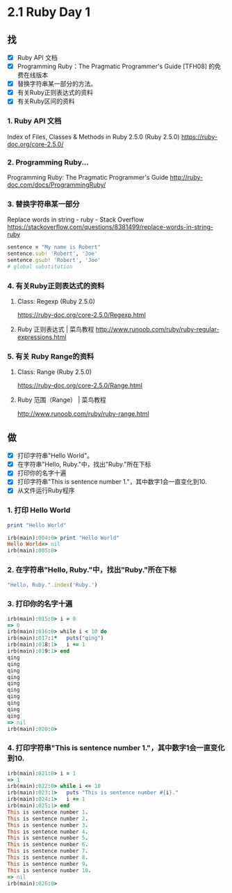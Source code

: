 # 2.1 Ruby Day 1



## 找

- [x] Ruby API 文档
- [x] Programming Ruby：The Pragmatic Programmer's Guide [TFH08] 的免费在线版本
- [x] 替换字符串某一部分的方法。
- [x] 有关Ruby正则表达式的资料
- [x] 有关Ruby区间的资料

### 1. Ruby API 文档

Index of Files, Classes & Methods in Ruby 2.5.0 (Ruby 2.5.0)
https://ruby-doc.org/core-2.5.0/

### 2. Programming Ruby...

Programming Ruby: The Pragmatic Programmer's Guide
http://ruby-doc.com/docs/ProgrammingRuby/

### 3. 替换字符串某一部分

Replace words in string - ruby - Stack Overflow
https://stackoverflow.com/questions/8381499/replace-words-in-string-ruby

```ruby
sentence = "My name is Robert"
sentence.sub! 'Robert', 'Joe'
sentence.gsub! 'Robert', 'Joe'
# global substitution
```

### 4. 有关Ruby正则表达式的资料

1. Class: Regexp (Ruby 2.5.0)

   https://ruby-doc.org/core-2.5.0/Regexp.html

2. Ruby 正则表达式 | 菜鸟教程
   http://www.runoob.com/ruby/ruby-regular-expressions.html

### 5. 有关 Ruby Range的资料

1. Class: Range (Ruby 2.5.0)

   https://ruby-doc.org/core-2.5.0/Range.html

2. Ruby 范围（Range） | 菜鸟教程

   http://www.runoob.com/ruby/ruby-range.html

## 做

- [x] 打印字符串"Hello World"。
- [x] 在字符串"Hello, Ruby."中，找出"Ruby."所在下标
- [x] 打印你的名字十遍
- [x] 打印字符串"This is sentence number 1."，其中数字1会一直变化到10.
- [x] 从文件运行Ruby程序

### 1. 打印 Hello World

```Ruby
print "Hello World"
```

```Ruby
irb(main):004:0> print "Hello World"
Hello World=> nil
irb(main):005:0> 
```

### 2. 在字符串"Hello, Ruby."中，找出"Ruby."所在下标

```Ruby
"Hello, Ruby.".index('Ruby.')
```

### 3. 打印你的名字十遍

```ruby
irb(main):015:0> i = 0
=> 0
irb(main):016:0> while i < 10 do
irb(main):017:1*   puts("qing")
irb(main):018:1>   i += 1
irb(main):019:1> end
qing
qing
qing
qing
qing
qing
qing
qing
qing
qing
=> nil
irb(main):020:0> 
```

### 4. 打印字符串"This is sentence number 1."，其中数字1会一直变化到10.

```ruby
irb(main):021:0> i = 1
=> 1
irb(main):022:0> while i <= 10
irb(main):023:1>   puts "This is sentence number #{i}."
irb(main):024:1>   i += 1
irb(main):025:1> end
This is sentence number 1.
This is sentence number 2.
This is sentence number 3.
This is sentence number 4.
This is sentence number 5.
This is sentence number 6.
This is sentence number 7.
This is sentence number 8.
This is sentence number 9.
This is sentence number 10.
=> nil
irb(main):026:0> 

```

